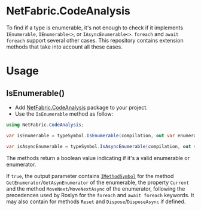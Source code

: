 ﻿# NetFabric.CodeAnalysis

To find if a type is enumerable, it's not enough to check if it implements `IEnumerable`, `IEnumerable<>`, or `IAsyncEnumerable<>`. 
`foreach` and `await foreach` support several other cases. 
This repository contains extension methods that take into account all these cases.

# Usage

## IsEnumerable()

- Add [NetFabric.CodeAnalysis](https://www.nuget.org/packages/NetFabric.CodeAnalysis/) package to your project.
- Use the `IsEnumerable` method as follow:
``` csharp
using NetFabric.CodeAnalysis;

var isEnumerable = typeSymbol.IsEnumerable(compilation, out var enumerableSymbols);

var isAsyncEnumerable = typeSymbol.IsAsyncEnumerable(compilation, out var asyncEnumerableSymbols);
```

The methods return a boolean value indicating if it's a valid enumerable or enumerator. 

If `true`, the output parameter contains [`IMethodSymbol`](https://docs.microsoft.com/en-us/dotnet/api/microsoft.codeanalysis.imethodsymbol) for the method `GetEnumerator`/`GetAsynEnumerator` of the enumerable, the property `Current` and the method `MoveNext`/`MoveNextAsync` of the enumerator, following the precedences used by Roslyn for the `foreach` and `await foreach` keywords. It may also contain for methods `Reset` and `Dispose`/`DisposeAsync` if defined.

